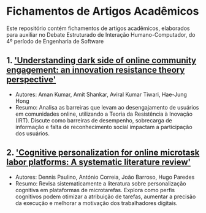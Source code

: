 # Fichamentos de Artigos Acadêmicos
Este repositório contém fichamentos de artigos acadêmicos, elaborados para auxiliar no Debate Estruturado de Interação Humano-Computador, do 4º período de Engenharia de Software

## 1. ['Understanding dark side of online community engagement: an innovation resistance theory perspective'](UnderstandingDarkSideofOnlineCommunityEngagement.md) 
* Autores: Aman Kumar, Amit Shankar, Aviral Kumar Tiwari, Hae-Jung Hong
* Resumo: Analisa as barreiras que levam ao desengajamento de usuários em comunidades online, utilizando a Teoria da Resistência à Inovação (IRT). Discute como barreiras de desempenho, sobrecarga de informação e falta de reconhecimento social impactam a participação dos usuários.

## 2. ['Cognitive personalization for online microtask labor platforms: A systematic literature review'](CognitivePersonalizationForOnlineMicrotaskLabor.md)
* Autores: Dennis Paulino, António Correia, João Barroso, Hugo Paredes
* Resumo: Revisa sistematicamente a literatura sobre personalização cognitiva em plataformas de microtarefas. Explora como perfis cognitivos podem otimizar a atribuição de tarefas, aumentar a precisão da execução e melhorar a motivação dos trabalhadores digitais.


